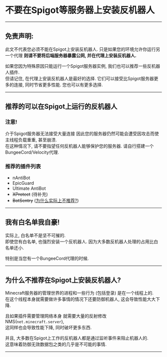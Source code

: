 # 不要在Spigot等服务器上安装反机器人

---

## 免责声明:

此文不代表您必须不能在Spigot上安装反机器人.
只是如果您的环境允许你运行另一个代理 
**则请不要将后端服务器暴露公网, 并在代理上安装反机器人.**

如果您因为特殊原因只能运行一个Spigot服务器实例, 我们也可以推荐一些反机器人插件.  
但请记住, 在代理上安装反机器人是最好的选择. 它们可以接受比Spigot服务器更多的连接,
同时节省更多性能. 您也可以有更多选择.

---

## 推荐的可以在Spigot上运行的反机器人

### 注意!

介于Spigot服务器无法接受大量连接 因此您的服务器仍然可能会遭受因攻击而使主线程负载重重, 甚至崩溃.  
在这种情况下, 请不要指望任何反机器人能够保护您的服务器. 请自行搭建一个BungeeCord/Velocity代理.

### 推荐的插件列表
  
  - nAntiBot
  - EpicGuard
  - Ultimate AntiBot
  - ~~XProtect~~ (待补充)
  - ~~BotSentry~~ ([为什么实际上不推荐?](https://github.com/FallenCrystal/Minecraft-Antibots/blob/main/antibots/botsentry.md))

---

## 我有白名单我自豪!

实际上, 白名单不是坚不可摧的.  
即使您有白名单, 也强烈安装一个反机器人. 因为大多数反机器人处理的占用比白名单还小.

特别是当您有一个BungeeCord代理的时候.

---

## 为什么不推荐在Spigot上安装反机器人?

Minecraft服务器的管理世界的进程和一些行为 (包括登录) 是在一个线程上的.  
在这个线程本身就需要做许多事情的情况下还要防御机器人, 这会导致性能大大下降.  

且如果插件需要管理网络本身 就需要大量的反射修改NMS(`net.minecraft.server`),  
这同样也会导致性能下降, 同时破坏更多东西.

并且, 大多数在Spigot上工作的反机器人都是通过监听事件来阻止机器人的.  
这意味着防御无效数据包之类的几乎是不可能的事情.

---